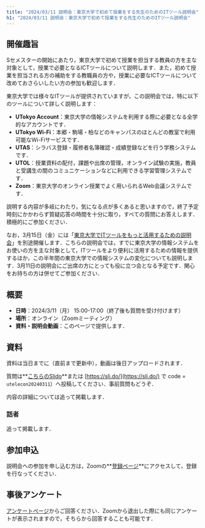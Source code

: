 ```yaml
---
title: "2024/03/11 説明会：東京大学で初めて授業をする先生のためのITツール説明会"
h1: "2024/03/11 説明会：東京大学で初めて授業をする先生のためのITツール説明会"
---
```


## 開催趣旨

Sセメスターの開始にあたり，東京大学で初めて授業を担当する教員の方を主な対象として，授業で必要となるICTツールについて説明します．また，初めて授業を担当される方の補助をする教職員の方や，授業に必要なICTツールについて改めておさらいしたい方の参加も歓迎します．

東京大学では様々なITツールが提供されていますが，この説明会では，特に以下のツールについて詳しく説明します：
- **UTokyo Account**：東京大学の情報システムを利用する際に必要となる全学的なアカウントです．
- **UTokyo Wi-Fi**：本郷・駒場・柏などのキャンパスのほとんどの教室で利用可能なWi-Fiサービスです．
- **UTAS**：シラバス登録・履修者名簿確認・成績登録などを行う学務システムです．
- **UTOL**：授業資料の配付，課題や出席の管理，オンライン試験の実施，教員と受講生の間のコミュニケーションなどに利用できる学習管理システムです．
- **Zoom**：東京大学のオンライン授業でよく用いられるWeb会議システムです．

説明する内容が多岐にわたり，気になる点が多くあると思いますので，終了予定時刻にかかわらず質疑応答の時間を十分に取り，すべての質問にお答えします．積極的にご参加ください．

なお，3月15日（金）には「[東京大学でITツールをもっと活用するための説明会](/events/2024-03-15/)」を別途開催します．こちらの説明会では，すでに東京大学の情報システムをお使いの方を主な対象として，ITツールをより便利に活用するための情報を提供するほか，この半年間の東京大学での情報システムの変化についても説明します．3月11日の説明会にご出席の方にとっても役に立つ会となる予定です．関心をお持ちの方は併せてご参加ください．

## 概要
- **日時**：2024/3/11（月） 15:00-17:00（終了後も質問を受け付けます）
- **場所**：オンライン（Zoomミーティング）
- **資料・説明会動画**：このページで提供します．

## 資料
資料は当日までに（直前まで更新中），動画は後日アップロードされます．

質問は**[こちらのSlido](https://app.sli.do/event/1JtPW1QC1719z3TJBNkLj6)**または [https://sli.do/](https://sli.do/) で code = `utelecon20240311`）へ投稿してください．事前質問もどうぞ．

内容の詳細については追って掲載します．

### 話者
追って掲載します．

## 参加申込
説明会への参加を申し込む方は，Zoomの**[登録ページ](https://u-tokyo-ac-jp.zoom.us/meeting/register/tZEscOmhrjsuEtMgB0y84RMeOuZeDjY4G40x)**にアクセスして，登録を行なってください．

## 事後アンケート
[アンケートページ](https://forms.office.com/r/isDrWCDBKg)からご回答ください．Zoomから退出した際にも同じアンケートが表示されますので，そちらから回答することも可能です．

